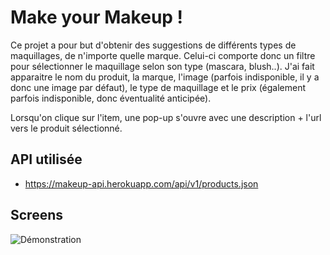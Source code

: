# Make your Makeup !

Ce projet a pour but d'obtenir des suggestions de différents types de maquillages, de n'importe quelle marque.
Celui-ci comporte donc un filtre pour sélectionner le maquillage selon son type (mascara, blush..). 
J'ai fait apparaitre le nom du produit, la marque, l'image (parfois indisponible, il y a donc une image par défaut), le type de maquillage et le prix (également parfois indisponible, donc éventualité anticipée).

Lorsqu'on clique sur l'item, une pop-up s'ouvre avec une description + l'url vers le produit sélectionné.

## API utilisée
- https://makeup-api.herokuapp.com/api/v1/products.json

## Screens
![Démonstration](assets/makeup_view.gif)